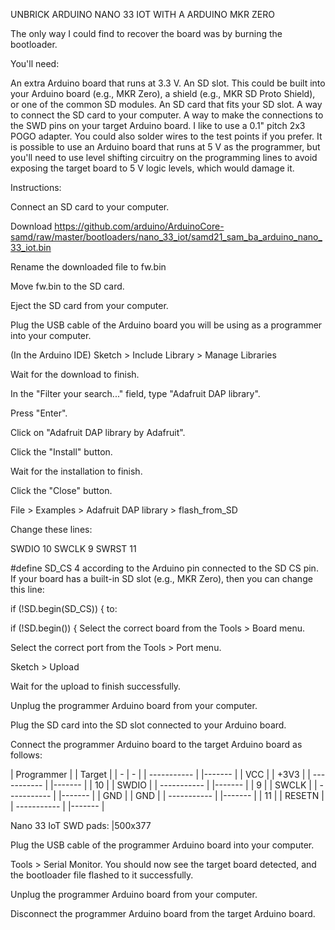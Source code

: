 UNBRICK ARDUINO NANO 33 IOT WITH A ARDUINO MKR ZERO


The only way I could find to recover the board was by burning the bootloader.

You'll need:

An extra Arduino board that runs at 3.3 V.
An SD slot. This could be built into your Arduino board (e.g., MKR Zero), a shield (e.g., MKR SD Proto Shield), or one of the common SD modules.
An SD card that fits your SD slot.
A way to connect the SD card to your computer.
A way to make the connections to the SWD pins on your target Arduino board. I like to use a 0.1" pitch 2x3 POGO adapter. You could also solder wires to the test points if you prefer.
It is possible to use an Arduino board that runs at 5 V as the programmer, but you'll need to use level shifting circuitry on the programming lines to avoid exposing the target board to 5 V logic levels, which would damage it.

Instructions:

Connect an SD card to your computer.

Download https://github.com/arduino/ArduinoCore-samd/raw/master/bootloaders/nano_33_iot/samd21_sam_ba_arduino_nano_33_iot.bin

Rename the downloaded file to fw.bin

Move fw.bin to the SD card.

Eject the SD card from your computer.

Plug the USB cable of the Arduino board you will be using as a programmer into your computer.

(In the Arduino IDE) Sketch > Include Library > Manage Libraries

Wait for the download to finish.

In the "Filter your search..." field, type "Adafruit DAP library".

Press "Enter".

Click on "Adafruit DAP library by Adafruit".

Click the "Install" button.

Wait for the installation to finish.

Click the "Close" button.

File > Examples > Adafruit DAP library > flash_from_SD

Change these lines:

SWDIO 10
SWCLK 9
SWRST 11

#define SD_CS 4
according to the Arduino pin connected to the SD CS pin. If your board has a built-in SD slot (e.g., MKR Zero), then you can change this line:

if (!SD.begin(SD_CS)) {
to:

if (!SD.begin()) {
Select the correct board from the Tools > Board menu.

Select the correct port from the Tools > Port menu.

Sketch > Upload

Wait for the upload to finish successfully.

Unplug the programmer Arduino board from your computer.

Plug the SD card into the SD slot connected to your Arduino board.

Connect the programmer Arduino board to the target Arduino board as follows:

| Programmer | | Target | | - | - | | ----------- | |------- | | VCC | | +3V3 | | ----------- | |------- | | 10 | | SWDIO | | ----------- | |------- | | 9 | | SWCLK | | ----------- | |------- | | GND | | GND | | ----------- | |------- | | 11 | | RESETN | | ----------- | |------- |

Nano 33 IoT SWD pads: |500x377

Plug the USB cable of the programmer Arduino board into your computer.

Tools > Serial Monitor. You should now see the target board detected, and the bootloader file flashed to it successfully.

Unplug the programmer Arduino board from your computer.

Disconnect the programmer Arduino board from the target Arduino board.
